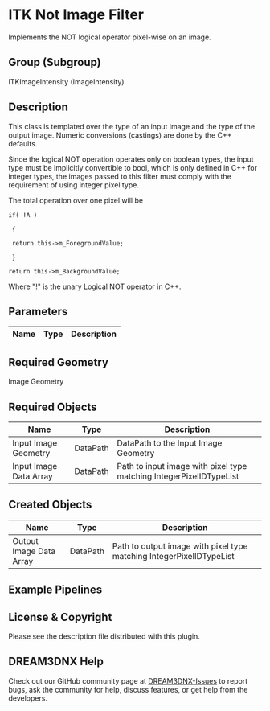 # ITK Not Image Filter

Implements the NOT logical operator pixel-wise on an image.

## Group (Subgroup)

ITKImageIntensity (ImageIntensity)

## Description

This class is templated over the type of an input image and the type of the output image. Numeric conversions (castings) are done by the C++ defaults.

Since the logical NOT operation operates only on boolean types, the input type must be implicitly convertible to bool, which is only defined in C++ for integer types, the images passed to this filter must comply with the requirement of using integer pixel type.

The total operation over one pixel will be

```
if( !A )

 {

 return this->m_ForegroundValue;

 }

return this->m_BackgroundValue;

```

Where "!" is the unary Logical NOT operator in C++.

## Parameters

| Name | Type | Description |
|------------|------| --------------------------------- |

## Required Geometry

Image Geometry

## Required Objects

| Name |Type | Description |
|-----|------|-------------|
| Input Image Geometry | DataPath | DataPath to the Input Image Geometry |
| Input Image Data Array | DataPath | Path to input image with pixel type matching IntegerPixelIDTypeList |

## Created Objects

| Name |Type | Description |
|-----|------|-------------|
| Output Image Data Array | DataPath | Path to output image with pixel type matching IntegerPixelIDTypeList |

## Example Pipelines

## License & Copyright

Please see the description file distributed with this plugin.

## DREAM3DNX Help

Check out our GitHub community page at [DREAM3DNX-Issues](https://github.com/BlueQuartzSoftware/DREAM3DNX-Issues) to report bugs, ask the community for help, discuss features, or get help from the developers.
